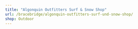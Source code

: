 ```yaml
---
title: "Algonquin Outfitters Surf & Snow Shop"
url: /bracebridge/algonquin-outfitters-surf-und-snow-shop/
shop: Outdoor
---
```

